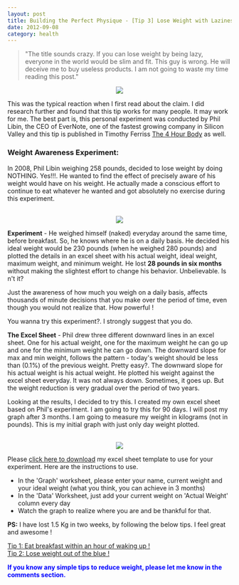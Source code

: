 ```yaml
---
layout: post
title: Building the Perfect Physique - [Tip 3] Lose Weight with Laziness
date: 2012-09-08
category: health
---
```


> "The title sounds crazy. If you can lose weight by being lazy, everyone in the world would be slim and fit. This guy is wrong. He will deceive me to buy useless products. I am not going to waste my time reading this post."  

<div style="text-align: center;">
<img src="{{site.img-url}}/Garfield-Lazy-Dieting.jpg"/>
</div>  
  
This was the typical reaction when I first read about the claim. I did research further and found that this tip works for many people. It may work for me. The best part is, this personal experiment was conducted by Phil Libin, the CEO of EverNote, one of the fastest growing company in Silicon Valley and this tip is published in Timothy Ferriss [The 4 Hour Body](http://www.amazon.com/gp/product/030746363X/ref=as_li_qf_sp_asin_tl?ie=UTF8&camp=1789&creative=9325&creativeASIN=030746363X&linkCode=as2&tag=booiverea-20) as well.  

### Weight Awareness Experiment:   

In 2008, Phil Libin weighing 258 pounds, decided to lose weight by doing NOTHING. Yes!!!. He wanted to find the effect of precisely aware of his weight would have on his weight. He actually made a conscious effort to continue to eat whatever he wanted and got absolutely no exercise during this experiment.  
  
<div style="text-align: center;"><br/>
<img src="{{site.img-url}}/weighing-scale.jpg"/>
</div>  
  
**Experiment** - He weighed himself (naked) everyday around the same time, before breakfast. So, he knows where he is on a daily basis. He decided his ideal weight would be 230 pounds (when he weighed 280 pounds) and plotted the details in an excel sheet with his actual weight, ideal weight, maximum weight, and minimum weight. He lost **28 pounds in six months** without making the slightest effort to change his behavior. Unbelievable. Is n't it?  
  
Just the awareness of how much you weigh on a daily basis, affects thousands of minute decisions that you make over the period of time, even though you would not realize that. How powerful !  
  
You wanna try this experiment?. I strongly suggest that you do.  
  
**The Excel Sheet** - Phil drew three different downward lines in an excel sheet. One for his actual weight, one for the maximum weight he can go up and one for the minimum weight he can go down. The downward slope for max and min weight, follows the pattern - today's weight should be less than (0.1%) of the previous weight. Pretty easy?. The downward slope for his actual weight is his actual weight. He plotted his weight against the excel sheet everyday. It was not always down. Sometimes, it goes up. But the weight reduction is very gradual over the period of two years.  
    
Looking at the results, I decided to try this. I created my own excel sheet based on Phil's experiment. I am going to try this for 90 days. I will post my graph after 3 months. I am going to measure my weight in kilograms (not in pounds). This is my initial graph with just only day weight plotted.  
  
<div style="text-align: center;"><br/>
<img src="{{site.img-url}}/premkumar-masilamani-weight-tracker.png"/>
</div>  
  
Please [click here to download][xl-tracker-url] my excel sheet template to use for your experiment. Here are the instructions to use.  

[xl-tracker-url]: {{site.download-url}}/Weight-Tracker.xls

* In the 'Graph' worksheet, please enter your name, current weight and your ideal weight (what you think, you can achieve in 3 months)  
* In the 'Data' Worksheet, just add your current weight on 'Actual Weight' column every day  
* Watch the graph to realize where you are and be thankful for that.  

**PS:** I have lost 1.5 Kg in two weeks, by following the below tips. I feel great and awesome !  

[Tip 1: Eat breakfast within an hour of waking up !]({{site.url}}/building-the-perfect-physique-tip-1-eat-breakfast-within-an-hour-of-waking-up/)  
[Tip 2: Lose weight out of the blue !]({{site.url}}/building-the-perfect-physique-tip-2-lose-weight-out-of-the-blue/)  
  
**<span style="color: blue;">If you know any simple tips to reduce weight, please let me know in the comments section.</span>**  

